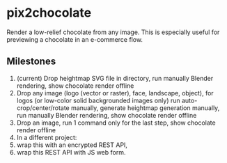 # pix2chocolate
Render a low-relief chocolate from any image. This is especially useful for previewing a chocolate in an e-commerce flow.

## Milestones
1. (current) Drop heightmap SVG file in directory, run manually Blender rendering, show chocolate render offline
1. Drop any image (logo (vector or raster), face, landscape, object), for logos (or low-color solid backgrounded images only) run auto-crop/center/rotate manually, generate heightmap generation manually, run manually Blender rendering, show chocolate render offline
1. Drop an image, run 1 command only for the last step, show chocolate render offline
1. In a different project: 
  1. wrap this with an encrypted REST API,
  2. wrap this REST API with JS web form.
